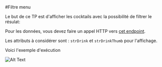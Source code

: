 #Filtre menu

Le but de ce TP est d'afficher les cocktails avec la possibilité de filtrer le résulat:

Pour les données, vous devez faire un appel HTTP vers [cet endpoint](https://www.thecocktaildb.com/api/json/v1/1/search.php?s=a).

Les attributs à considérer sont : `strDrink` et `strDrinkThumb` pour l'affichage.

Voici l'exemple d'exécution

![Alt Text](https://res.cloudinary.com/jochri3/image/upload/v1658922166/gif%20exercices/tp7-filter.gif)
